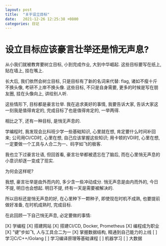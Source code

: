 ```yaml
---
layout: post
title:  "关于设立目标"
date:   2021-12-26 12:25:38 +0800
categories: 日记
---
```

# 设立目标应该豪言壮举还是悄无声息?

从小我们就被教育要树立目标, 小到完成作业, 大到中华崛起. 这些目标要写在纸上, 贴在墙上, 挂在嘴上.

长大后, 我们依然会树立目标, 只是目标有了新的名词来代替: flag, 诸如不瘦十斤不换头像, 考研不上岸不换头像. 这些目标, 不只是自身需要, 更多的时候是写在朋友圈, 挂在头像向上, 讲给别人听.

这些情形下, 目标都是豪言壮举. 我在追求美好的事情, 我要告诉大家, 告诉大家这一刻我是值得肯定的, 完成目标了也是值得肯定的, 一举两得.

相比之下, 还有一种目标, 是悄无声息的.

学编程时, 我发现会比科班少学一些基础知识, 心里就在想, 肯定要什么时间补回来; 公司用CI/CD时, 心里在想, 自己应该掌握这些知识; 用卡顿的VDI时, 心里在想, 一定要做一个工具与人合二为一、码字如飞的极客.

我也立下过豪言壮语, 但回首看, 豪言壮举都被遗忘在了脑后, 而在心里悄无声息的小意识却逐一变成了现实.

为何会这样呢?

我想, 豪言壮举是由外而内的, 多少含一些冲动成分. 悄无声息是由内而外的, 今日不提, 明日也会想起. 明日不提, 终有一天是需要被解决的.

所以目标还是悄无声息的好, 在心里种下一颗种子, 即使现在时机不成熟, 也要提前做好准备, 在时机成熟时, 完成目标.

在此回顾一下自己悄无声息, 必定要做的事情:

 [X] 学编程
 [X] 搭建网站
 [X] 搭建CI/CD, Docker, Prometheus
 [X] 编程成为职业
 [X] "键"步如飞, 人与工具合二为一
 [X] 掌握数据结构, 精通到自己能力的上线
 [ ] 学习C/C++/Golang
 [ ] 学习编译原理等基础课程
 [ ] 机器学习
 [ ] 大数据
